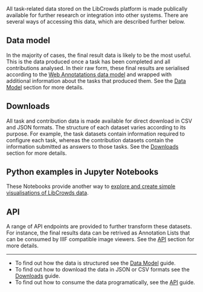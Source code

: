All task-related data stored on the LibCrowds platform is made publically
available for further research or integration into other systems. There are
several ways of accessing this data, which are described further below.

## Data model

In the majority of cases, the final result data is likely to be the
most useful. This is the data produced once a task has been completed and
all contributions analysed. In their raw form, these final results are
serialised according to the
[Web Annotatations data model](https://www.w3.org/TR/annotation-model/) and
wrapped with additional information about the tasks that produced them. See
the [Data Model](/data/model.md) section for more details.

## Downloads

All task and contribution data is made available for direct download in CSV
and JSON formats. The structure of each dataset varies according to its
purpose. For example, the task datasets contain information required to
configure each task, whereas the contribution datasets contain the information
submitted as answers to those tasks. See the [Downloads](/data/downloads.md)
section for more details.

## Python examples in Jupyter Notebooks
These Notebooks provide another way to [explore and create simple visualisations of
LibCrowds data](https://github.com/LibCrowds/notebooks).

## API

A range of API endpoints are provided to further transform these datasets. For
instance, the final results data can be retrived as Annotation Lists that
can be consumed by IIIF compatible image viewers. See the [API](/data/api.md)
section for more details.

---

- To find out how the data is structured see the
[Data Model](/data/model.md) guide.
- To find out how to download the data in JSON or CSV formats see the
[Downloads](/data/downloads.md) guide.
- To find out how to consume the data programatically, see the
[API](/data/api.md) guide.

